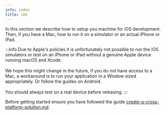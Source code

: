 ```yaml
---
info: index
title: iOS
---
```


In this section we describe how to setup you machine for iOS development. Then, if you have a Mac, how to run it on a simulator or an actual iPhone or iPad.

:::info
Due to Apple's policies it is unfortunately not possible to run the iOS simulators or test on an iPhone or iPad without a genuine Apple device running macOS and Xcode.\
\
We hope this might change in the future, if you do not have access to a Mac, a workaround is to run your application in a Window sized appropriately. Or follow the guides on Android.\
\
You should always test on a real device before releasing.
:::



Before getting started ensure you have followed the guide [create-a-cross-platform-solution.md](../create-a-cross-platform-solution.md "mention").
